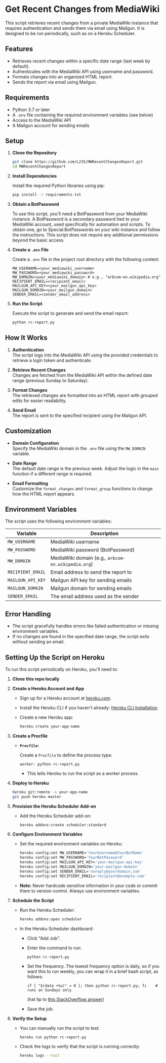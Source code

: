 # Get Recent Changes from MediaWiki

This script retrieves recent changes from a private MediaWiki instance that requires authentication and sends them via email using Mailgun. It is designed to be run periodically, such as on a Heroku Scheduler.

## Features

- Retrieves recent changes within a specific date range (last week by default).
- Authenticates with the MediaWiki API using username and password.
- Formats changes into an organized HTML report.
- Sends the report via email using Mailgun.

## Requirements

- Python 3.7 or later
- A `.env` file containing the required environment variables (see below)
- Access to the MediaWiki API
- A Mailgun account for sending emails

## Setup

1. **Clone the Repository**

   ```bash
   git clone https://github.com/L235/MWRecentChangesReport.git
   cd MWRecentChangesReport
   ```

2. **Install Dependencies**

   Install the required Python libraries using pip:

   ```bash
   pip install -r requirements.txt
   ```

3. **Obtain a BotPassword**

   To use this script, you'll need a BotPassword from your MediaWiki instance. A BotPassword is a secondary password tied to your MediaWiki account, used specifically for automation and scripts. To obtain one, go to Special:BotPasswords on your wiki instance and follow the instructions. This script does not require any additional permissions beyond the basic access.
   
5. **Create a `.env` File**

   Create a `.env` file in the project root directory with the following content:

   ```plaintext
   MW_USERNAME=<your_mediawiki_username>
   MW_PASSWORD=<your_mediawiki_password>
   MW_DOMAIN=<your_mediawiki_domain> # e.g., "arbcom-en.wikipedia.org"
   RECIPIENT_EMAIL=<recipient_email>
   MAILGUN_API_KEY=<your_mailgun_api_key>
   MAILGUN_DOMAIN=<your_mailgun_domain>
   SENDER_EMAIL=<sender_email_address>
   ```

6. **Run the Script**

   Execute the script to generate and send the email report:

   ```bash
   python rc-report.py
   ```

## How It Works

1. **Authentication**  
   The script logs into the MediaWiki API using the provided credentials to retrieve a login token and authenticate.

2. **Retrieve Recent Changes**  
   Changes are fetched from the MediaWiki API within the defined date range (previous Sunday to Saturday).

3. **Format Changes**  
   The retrieved changes are formatted into an HTML report with grouped edits for easier readability.

4. **Send Email**  
   The report is sent to the specified recipient using the Mailgun API.

## Customization

- **Domain Configuration**  
  Specify the MediaWiki domain in the `.env` file using the `MW_DOMAIN` variable.

- **Date Range**  
  The default date range is the previous week. Adjust the logic in the `main` function if a different range is required.

- **Email Formatting**  
  Customize the `format_changes` and `format_group` functions to change how the HTML report appears.

## Environment Variables

The script uses the following environment variables:

| Variable         | Description                                                  |
|------------------|--------------------------------------------------------------|
| `MW_USERNAME`    | MediaWiki username                                           |
| `MW_PASSWORD`    | MediaWiki password  (BotPassword)                            |
| `MW_DOMAIN`      | MediaWiki domain (e.g., `arbcom-en.wikipedia.org`)           |
| `RECIPIENT_EMAIL`| Email address to send the report to                          |
| `MAILGUN_API_KEY`| Mailgun API key for sending emails                           |
| `MAILGUN_DOMAIN` | Mailgun domain for sending emails                            |
| `SENDER_EMAIL`   | The email address used as the sender                         |

## Error Handling

- The script gracefully handles errors like failed authentication or missing environment variables.
- If no changes are found in the specified date range, the script exits without sending an email.


## Setting Up the Script on Heroku

To run this script periodically on Heroku, you'll need to:

1. **Clone this repo locally**

2. **Create a Heroku Account and App**

   - Sign up for a Heroku account at [heroku.com](https://www.heroku.com/).
   - Install the Heroku CLI if you haven't already: [Heroku CLI Installation](https://devcenter.heroku.com/articles/heroku-cli#download-and-install).
   - Create a new Heroku app:

     ```bash
     heroku create your-app-name
     ```

3. **Create a Procfile**

   - **`Procfile`:**

     Create a `Procfile` to define the process type:

     ```
     worker: python rc-report.py
     ```

     - This tells Heroku to run the script as a worker process.

4. **Deploy to Heroku**

   ```bash
   heroku git:remote -a your-app-name
   git push heroku master
   ```

5. **Provision the Heroku Scheduler Add-on**

   - Add the Heroku Scheduler add-on:

     ```bash
     heroku addons:create scheduler:standard
     ```

6. **Configure Environment Variables**

   - Set the required environment variables on Heroku:

     ```bash
     heroku config:set MW_USERNAME='YourUsername@YourBotName'
     heroku config:set MW_PASSWORD='YourBotPassword'
     heroku config:set MAILGUN_API_KEY='your-mailgun-api-key'
     heroku config:set MAILGUN_DOMAIN='your-mailgun-domain'
     heroku config:set SENDER_EMAIL='noreply@yourdomain.com'
     heroku config:set RECIPIENT_EMAIL='recipient@example.com'
     ```

   - **Note:** Never hardcode sensitive information in your code or commit them to version control. Always use environment variables.

7. **Schedule the Script**

   - Run the Heroku Scheduler:

     ```bash
     heroku addons:open scheduler
     ```

   - In the Heroku Scheduler dashboard:
     - Click "Add Job".
     - Enter the command to run:

       ```
       python rc-report.py
       ```

     - Set the frequency. The lowest frequency option is daily, so if you want this to run weekly, you can wrap it in a brief bash script, as follows:
       ```
       if [ "$(date +%u)" = 0 ]; then python rc-report.py; fi    # runs on Sundays only
       ```
       (hat tip to [this StackOverflow answer](https://stackoverflow.com/a/33489591))

     - Save the job.

8. **Verify the Setup**

   - You can manually run the script to test:

     ```bash
     heroku run python rc-report.py
     ```

   - Check the logs to verify that the script is running correctly:

     ```bash
     heroku logs --tail
     ```
